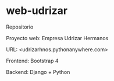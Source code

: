 # web-udrizar

Repositorio 

Proyecto web: Empresa Udrizar Hermanos

URL: <udrizarhnos.pythonanywhere.com>

Frontend: Bootstrap 4

Backend: Django + Python


